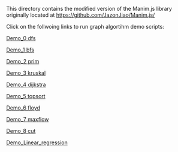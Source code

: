 This directory contains the modified version of the Manim.js library originally located at https://github.com/JazonJiao/Manim.js/

Click on the follwoing links to run graph algortihm demo scripts: 

[Demo_0 dfs](https://egeozgul.github.io/manim.js/manim/Graph%20Algorithms/demo_0.html)

[Demo_1 bfs](https://egeozgul.github.io/manim.js/manim/Graph%20Algorithms/demo_1.html)

[Demo_2 prim](https://egeozgul.github.io/manim.js/manim/Graph%20Algorithms/demo_2.html)

[Demo_3 kruskal](https://egeozgul.github.io/manim.js/manim/Graph%20Algorithms/demo_3.html)

[Demo_4 dijkstra](https://egeozgul.github.io/manim.js/manim/Graph%20Algorithms/demo_4.html)

[Demo_5 topsort](https://egeozgul.github.io/manim.js/manim/Graph%20Algorithms/demo_5.html)

[Demo_6 floyd](https://egeozgul.github.io/manim.js/manim/Graph%20Algorithms/demo_6.html)

[Demo_7 maxflow](https://egeozgul.github.io/manim.js/manim/Graph%20Algorithms/demo_7.html)

[Demo_8 cut](https://egeozgul.github.io/manim.js/manim/Graph%20Algorithms/demo_8.html)

[Demo_Linear_regression](https://egeozgul.github.io/manim.js/manim/Linear%20Regression/part_1.html)
